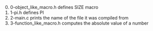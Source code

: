 0. 0-object_like_macro.h defines SIZE macro
1.  1-pi.h defines PI
2. 2-main.c prints the name of the file it was compiled from
3. 3-function_like_macro.h computes the absolute value of a number
